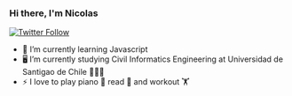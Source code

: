 ### Hi there, I'm Nicolas

[![Twitter Follow](https://img.shields.io/twitter/follow/CheneauxNicolas?color=1DA1F2&logo=twitter&style=for-the-badge)](https://twitter.com/intent/follow?original_referer=https%3A%2F%2Fgithub.com%2FCheneauxNicolas&screen_name=CheneauxNicolas)

- 🌱 I’m currently learning Javascript
- 🖥️ I’m currently studying Civil Informatics Engineering at Universidad de Santigao de Chile 🦁🇨🇱
- ⚡ I love to play piano 🎵 read 📘 and workout 🏋️‍


